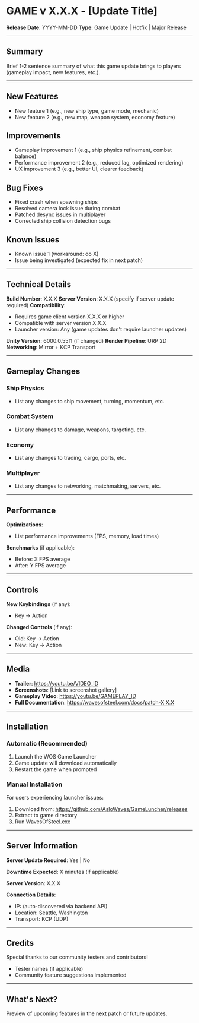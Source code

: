 # GAME v X.X.X - [Update Title]

**Release Date**: YYYY-MM-DD
**Type**: Game Update | Hotfix | Major Release

---

## Summary
Brief 1-2 sentence summary of what this game update brings to players (gameplay impact, new features, etc.).

---

## New Features
- New feature 1 (e.g., new ship type, game mode, mechanic)
- New feature 2 (e.g., new map, weapon system, economy feature)

## Improvements
- Gameplay improvement 1 (e.g., ship physics refinement, combat balance)
- Performance improvement 2 (e.g., reduced lag, optimized rendering)
- UX improvement 3 (e.g., better UI, clearer feedback)

## Bug Fixes
- Fixed crash when spawning ships
- Resolved camera lock issue during combat
- Patched desync issues in multiplayer
- Corrected ship collision detection bugs

## Known Issues
- Known issue 1 (workaround: do X)
- Issue being investigated (expected fix in next patch)

---

## Technical Details

**Build Number**: X.X.X
**Server Version**: X.X.X (specify if server update required)
**Compatibility**:
- Requires game client version X.X.X or higher
- Compatible with server version X.X.X
- Launcher version: Any (game updates don't require launcher updates)

**Unity Version**: 6000.0.55f1 (if changed)
**Render Pipeline**: URP 2D
**Networking**: Mirror + KCP Transport

---

## Gameplay Changes

### Ship Physics
- List any changes to ship movement, turning, momentum, etc.

### Combat System
- List any changes to damage, weapons, targeting, etc.

### Economy
- List any changes to trading, cargo, ports, etc.

### Multiplayer
- List any changes to networking, matchmaking, servers, etc.

---

## Performance

**Optimizations**:
- List performance improvements (FPS, memory, load times)

**Benchmarks** (if applicable):
- Before: X FPS average
- After: Y FPS average

---

## Controls

**New Keybindings** (if any):
- Key → Action

**Changed Controls** (if any):
- Old: Key → Action
- New: Key → Action

---

## Media

- **Trailer**: https://youtu.be/VIDEO_ID
- **Screenshots**: [Link to screenshot gallery]
- **Gameplay Video**: https://youtu.be/GAMEPLAY_ID
- **Full Documentation**: https://wavesofsteel.com/docs/patch-X.X.X

---

## Installation

### Automatic (Recommended)
1. Launch the WOS Game Launcher
2. Game update will download automatically
3. Restart the game when prompted

### Manual Installation
For users experiencing launcher issues:
1. Download from: https://github.com/AsloWaves/GameLuncher/releases
2. Extract to game directory
3. Run WavesOfSteel.exe

---

## Server Information

**Server Update Required**: Yes | No

**Downtime Expected**: X minutes (if applicable)

**Server Version**: X.X.X

**Connection Details**:
- IP: (auto-discovered via backend API)
- Location: Seattle, Washington
- Transport: KCP (UDP)

---

## Credits
Special thanks to our community testers and contributors!
- Tester names (if applicable)
- Community feature suggestions implemented

---

## What's Next?
Preview of upcoming features in the next patch or future updates.

